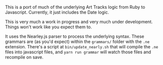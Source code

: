 This is a port of much of the underlying Art Tracks logic from Ruby to Javascript.  Currently, it just includes the Date logic.

This is very much a work in progress and very much under development.  Things won't work like you expect them to.

It uses the Nearley.js parser to process the underlying syntax.  These grammars are (as you'd expect) within the `grammars/` folder with the `.ne` extension.  There's a script at `bin/update_nearly.sh` that will compile the `.ne` files into javascript files, and `yarn run grammar` will watch those files and recompile on save.



